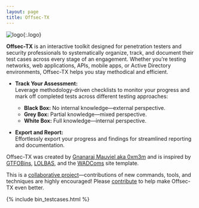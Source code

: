```yaml
---
layout: page
title: Offsec-TX
---
```


![logo](../assets/img/logo.png){:.logo}

**Offsec-TX** is an interactive toolkit designed for penetration testers and security professionals to systematically organize, track, and document their test cases across every stage of an engagement. Whether you’re testing networks, web applications, APIs, mobile apps, or Active Directory environments, Offsec-TX helps you stay methodical and efficient.

- **Track Your Assessment:**  
  Leverage methodology-driven checklists to monitor your progress and mark off completed tests across different testing approaches:
  - **Black Box:** No internal knowledge—external perspective.
  - **Grey Box:** Partial knowledge—mixed perspective.
  - **White Box:** Full knowledge—internal perspective.

- **Export and Report:**  
  Effortlessly export your progress and findings for streamlined reporting and documentation.

Offsec-TX was created by [Gnanaraj Mauviel aka 0xm3m](https://www.linkedin.com/in/gnanaraj-mauviel/) and is inspired by [GTFOBins][GTFOBins], [LOLBAS][LOLBAS], and the [WADComs][WADComs] site template.

This is a [collaborative project][collaborative]—contributions of new commands, tools, and techniques are highly encouraged! Please [contribute][contribute] to help make Offsec-TX even better.

[GTFOBins]: https://gtfobins.github.io/
[LOLBAS]: https://lolbas-project.github.io/
[WADComs]: https://wadcoms.github.io/
[collaborative]: https://github.com/Offsec-TX/Offsec-TX.github.io/
[contribute]: /contribute/

{% include bin_testcases.html %}